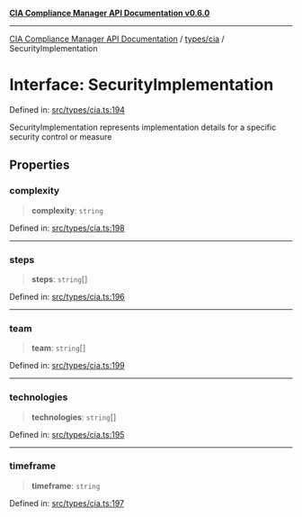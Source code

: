 [**CIA Compliance Manager API Documentation v0.6.0**](../../../README.md)

***

[CIA Compliance Manager API Documentation](../../../modules.md) / [types/cia](../README.md) / SecurityImplementation

# Interface: SecurityImplementation

Defined in: [src/types/cia.ts:194](https://github.com/Hack23/cia-compliance-manager/blob/ca083b463223765b22422b66b3a43930241849bd/src/types/cia.ts#L194)

SecurityImplementation represents implementation details for a specific
security control or measure

## Properties

### complexity

> **complexity**: `string`

Defined in: [src/types/cia.ts:198](https://github.com/Hack23/cia-compliance-manager/blob/ca083b463223765b22422b66b3a43930241849bd/src/types/cia.ts#L198)

***

### steps

> **steps**: `string`[]

Defined in: [src/types/cia.ts:196](https://github.com/Hack23/cia-compliance-manager/blob/ca083b463223765b22422b66b3a43930241849bd/src/types/cia.ts#L196)

***

### team

> **team**: `string`[]

Defined in: [src/types/cia.ts:199](https://github.com/Hack23/cia-compliance-manager/blob/ca083b463223765b22422b66b3a43930241849bd/src/types/cia.ts#L199)

***

### technologies

> **technologies**: `string`[]

Defined in: [src/types/cia.ts:195](https://github.com/Hack23/cia-compliance-manager/blob/ca083b463223765b22422b66b3a43930241849bd/src/types/cia.ts#L195)

***

### timeframe

> **timeframe**: `string`

Defined in: [src/types/cia.ts:197](https://github.com/Hack23/cia-compliance-manager/blob/ca083b463223765b22422b66b3a43930241849bd/src/types/cia.ts#L197)
